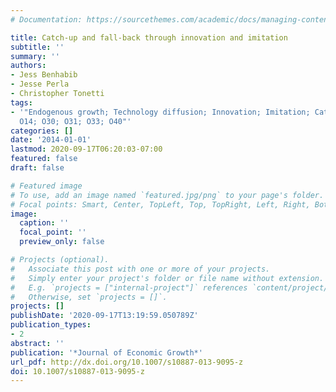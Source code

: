 ```yaml
---
# Documentation: https://sourcethemes.com/academic/docs/managing-content/

title: Catch-up and fall-back through innovation and imitation
subtitle: ''
summary: ''
authors:
- Jess Benhabib
- Jesse Perla
- Christopher Tonetti
tags:
- '"Endogenous growth; Technology diffusion; Innovation; Imitation; Catch-up; Fall-back;
  O14; O30; O31; O33; O40"'
categories: []
date: '2014-01-01'
lastmod: 2020-09-17T06:20:03-07:00
featured: false
draft: false

# Featured image
# To use, add an image named `featured.jpg/png` to your page's folder.
# Focal points: Smart, Center, TopLeft, Top, TopRight, Left, Right, BottomLeft, Bottom, BottomRight.
image:
  caption: ''
  focal_point: ''
  preview_only: false

# Projects (optional).
#   Associate this post with one or more of your projects.
#   Simply enter your project's folder or file name without extension.
#   E.g. `projects = ["internal-project"]` references `content/project/deep-learning/index.md`.
#   Otherwise, set `projects = []`.
projects: []
publishDate: '2020-09-17T13:19:59.050789Z'
publication_types:
- 2
abstract: ''
publication: '*Journal of Economic Growth*'
url_pdf: http://dx.doi.org/10.1007/s10887-013-9095-z
doi: 10.1007/s10887-013-9095-z
---
```

